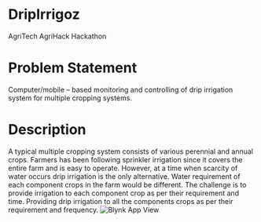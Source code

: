 # DripIrrigoz
AgriTech AgriHack Hackathon
# Problem Statement
Computer/mobile – based monitoring and controlling of drip irrigation system for multiple cropping systems.
# Description
A typical multiple cropping system consists of various perennial and annual crops. Farmers has been following sprinkler irrigation since it covers the entire farm and is easy to operate. However, at a time when scarcity of water occurs drip irrigation is the only alternative. Water requirement of each component crops in the farm would be different. The challenge is to provide irrigation to each component crop as per their requirement and time.
Providing drip irrigation to all the components crops as per their requirement and frequency.
![Blynk App View](https://drive.google.com/open?id=1B1A01DO0bRnFUKqnCtt6WpXCwuSOEkYd)
